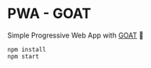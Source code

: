 # PWA - GOAT

Simple Progressive Web App with [GOAT](http://github.com/justdheja/GOAT) :rocket:

```
npm install
npm start
```